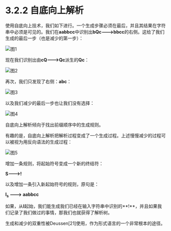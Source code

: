 # 3.2.2 自底向上解析

使用自底向上技术，我们如下进行。一个生成步骤必须在最后，并且其结果在字符串中必须是可见的。我们在**aabbcc**中识别出**bQc--->bbcc**的右侧。这给了我们生成的最后一步（也是减少的第一步）：

![图1](../../img/3.2.2_1.png)

现在我们识别出由**cQ--->Qc**派生的**Qc**：

![图2](../../img/3.2.2_2.png)

再次，我们只发现了右侧：**abc**：

![图3](../../img/3.2.2_3.png)

以及我们减少的最后一步也让我们没有选择：

![图4](../../img/3.2.2_4.png)

自底向上解析倾向于找出前缀顺序中的生成规则。

有趣的是，自底向上解析把解析过程变成了一个生成过程。上述慢慢减少的过程可以被视为用反向语法的生成过程：

![图5](../../img/3.2.2_5.png)

增加一条规则，将起始符号变成一个新的终结符：

**S--->!**

以及增加一条引入新起始符号的规则，原句是：

**I<sub>s</sub> ---> aabbcc**

如果，从**I**起始，我们能生成我们已经在输入字符串中识别的**!**，并且如果我们记录了我们做过的事情，那我们也就获得了解析树。

生成和减少的双重性被Deussen[21]使用，作为形式语言的一个非常根本的途径。
